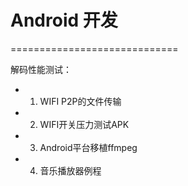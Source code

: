 # Android 开发
=============================
  
解码性能测试：  
  - 1.  WIFI P2P的文件传输
  - 2.  WIFI开关压力测试APK
  - 3.  Android平台移植ffmpeg  
  - 4.  音乐播放器例程  
